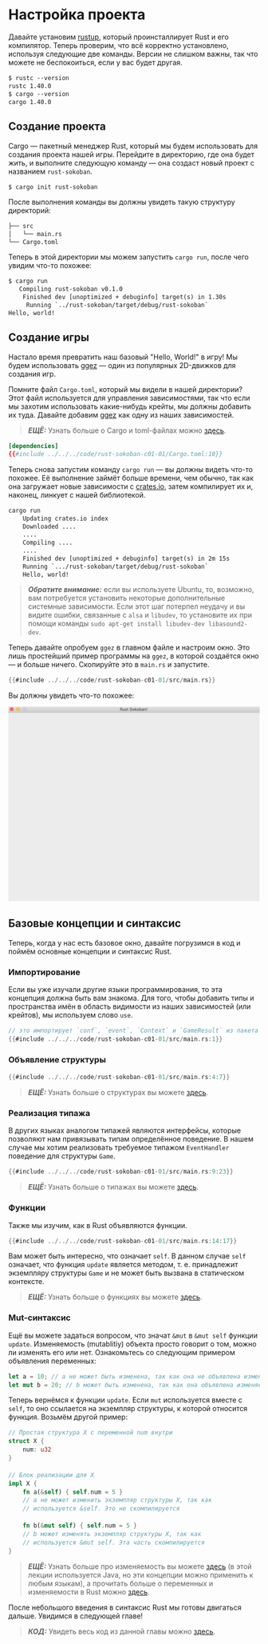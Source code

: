 # Настройка проекта

Давайте установим [rustup](https://www.rust-lang.org/tools/install), который проинсталлирует Rust и его компилятор. Теперь проверим, что всё корректно установлено, используя следующие две команды. Версии не слишком важны, так что можете не беспокоиться, если у вас будет другая.

```
$ rustc --version
rustc 1.40.0
$ cargo --version
cargo 1.40.0
```

## Создание проекта

Cargo — пакетный менеджер Rust, который мы будем использовать для создания проекта нашей игры. Перейдите в директорию, где она будет жить, и выполните следующую команду — она создаст новый проект с названием `rust-sokoban`.

```
$ cargo init rust-sokoban
```

После выполнения команды вы должны увидеть такую структуру директорий:

```
├── src
│   └── main.rs
└── Cargo.toml
```

Теперь в этой директории мы можем запустить `cargo run`, после чего увидим что-то похожее:

```
$ cargo run
   Compiling rust-sokoban v0.1.0
    Finished dev [unoptimized + debuginfo] target(s) in 1.30s
     Running `../rust-sokoban/target/debug/rust-sokoban`
Hello, world!
```

## Создание игры

Настало время превратить наш базовый "Hello, World!" в игру! Мы будем использовать [ggez](https://ggez.rs/) — один из популярных 2D-движков для создания игр.

Помните файл `Cargo.toml`, который мы видели в нашей директории? Этот файл используется для управления зависимостями, так что если мы захотим использовать какие-нибудь крейты, мы должны добавить их туда. Давайте добавим [ggez](https://github.com/ggez/ggez) как одну из наших зависимостей.

> ***ЕЩЁ:*** Узнать больше о Cargo и toml-файлах можно [здесь](https://doc.rust-lang.org/book/ch01-03-hello-cargo.html).

```toml
[dependencies]
{{#include ../../../code/rust-sokoban-c01-01/Cargo.toml:10}}
```

Теперь снова запустим команду `cargo run` — вы должны видеть что-то похожее. Её выполнение займёт больше времени, чем обычно, так как она загружает новые зависимости с [crates.io](https://crates.io), затем компилирует их и, наконец, линкует с нашей библиотекой.

```
cargo run
    Updating crates.io index
    Downloaded ....
    ....
    Compiling ....
    ....
    Finished dev [unoptimized + debuginfo] target(s) in 2m 15s
    Running `.../rust-sokoban/target/debug/rust-sokoban`
    Hello, world!
```

> ***Обратите внимание:*** если вы используете Ubuntu, то, возможно, вам потребуется установить некоторые дополнительные системные зависимости. Если этот шаг потерпел неудачу и вы видите ошибки, связанные с `alsa` и `libudev`, то установите их при помощи команды `sudo apt-get install libudev-dev libasound2-dev`.

Теперь давайте опробуем `ggez` в главном файле и настроим окно. Это лишь простейший пример программы на `ggez`, в которой создаётся окно — и больше ничего. Скопируйте это в `main.rs` и запустите.

```rust
{{#include ../../../code/rust-sokoban-c01-01/src/main.rs}}
```

Вы должны увидеть что-то похожее:

![Screenshot](./images/window.png)

## Базовые концепции и синтаксис

Теперь, когда у нас есть базовое окно, давайте погрузимся в код и поймём основные концепции и синтаксис Rust.

### Импортирование

Если вы уже изучали другие языки программирования, то эта концепция должна быть вам знакома. Для того, чтобы добавить типы и пространства имён в область видимости из наших зависимостей (или крейтов), мы используем слово `use`.

```rust
// это импортирует `conf`, `event`, `Context` и `GameResult` из пакета ggez
{{#include ../../../code/rust-sokoban-c01-01/src/main.rs:1}}
```

### Объявление структуры

```rust
{{#include ../../../code/rust-sokoban-c01-01/src/main.rs:4:7}}
```

> ***ЕЩЁ:*** Узнать больше о структурах вы можете [здесь](https://doc.rust-lang.org/book/ch05-00-structs.html).

### Реализация типажа

В других языках аналогом типажей являются интерфейсы, которые позволяют нам привязывать типам определённое поведение. В нашем случае мы хотим реализовать требуемое типажом `EventHandler` поведение для структуры `Game`.

```rust
{{#include ../../../code/rust-sokoban-c01-01/src/main.rs:9:23}}
```

> ***ЕЩЁ:*** Узнать больше о типажах вы можете [здесь](https://doc.rust-lang.org/book/ch10-02-traits.html).

### Функции

Также мы изучим, как в Rust объявляются функции.

```rust
{{#include ../../../code/rust-sokoban-c01-01/src/main.rs:14:17}}
```

Вам может быть интересно, что означает `self`. В данном случае `self` означает, что функция `update` является методом, т. е. принадлежит экземпляру структуры `Game` и не может быть вызвана в статическом контексте.

> ***ЕЩЁ:*** Узнать больше о функциях вы можете [здесь](https://doc.rust-lang.org/book/ch03-03-how-functions-work.html).

### Mut-синтаксис

Ещё вы можете задаться вопросом, что значат `&mut` в `&mut self` функции `update`. Изменяемость (mutablitiy) объекта просто говорит о том, можно ли изменять его или нет. Ознакомьтесь со следующим примером объявления переменных:

```rust
let a = 10; // a не может быть изменена, так как она не объявлена изменяемой
let mut b = 20; // b может быть изменена, так как она объявлена изменяемой
```

Теперь вернёмся к функции `update`. Если `mut` используется вместе с `self`, то оно ссылается на экземпляр структуры, к которой относится функция. Возьмём другой пример:

```rust
// Простая структура X с переменной num внутри
struct X {
    num: u32
}

// Блок реализации для X
impl X {
    fn a(&self) { self.num = 5 }
    // a не может изменить экземпляр структуры X, так как
    // используется &self. Это не скомпилируется

    fn b(&mut self) { self.num = 5 }
    // b может изменять экземпляр структуры X, так как
    // используется &mut self. Эта часть скомпилируется
}
```

> ***ЕЩЁ:*** Узнать больше про изменяемость вы можете [здесь](https://web.mit.edu/6.005/www/fa15/classes/09-immutability/) (в этой лекции используется Java, но эти концепции можно применить к любым языкам), а прочитать больше о переменных и изменяемости в Rust можно [здесь](https://doc.rust-lang.org/book/ch03-01-variables-and-mutability.html).

После небольшого введения в синтаксис Rust мы готовы двигаться дальше. Увидимся в следующей главе!

> ***КОД:*** Увидеть весь код из данной главы можно [здесь](https://github.com/iolivia/rust-sokoban/tree/master/code/rust-sokoban-c01-01).
